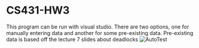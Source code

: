# CS431-HW3
This program can be run with visual studio. There are two options, one for manually entering data and another for some pre-existing data. Pre-existing data is based off the lecture 7 slides about deadlocks
![AutoTest](https://github.com/rrsm8d/CS431-HW3/assets/112575975/fb506c7f-13b6-4fd6-937b-9172f21d2396)
